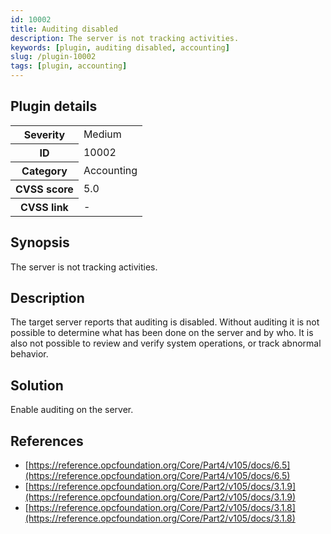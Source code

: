 ```yaml
---
id: 10002
title: Auditing disabled
description: The server is not tracking activities.
keywords: [plugin, auditing disabled, accounting]
slug: /plugin-10002
tags: [plugin, accounting]
---
```


## Plugin details

<table>
  <tr>
    <th>Severity</th>
    <td>Medium</td>
  </tr>
  <tr>
    <th>ID</th>
    <td>10002</td>
  </tr>
    <tr>
    <th>Category</th>
    <td>Accounting</td>
  </tr>
    <tr>
    <th>CVSS score</th>
    <td>5.0</td>
  </tr>
  <tr>
    <th>CVSS link</th>
    <td>-</td>
  </tr>
</table>

## Synopsis

The server is not tracking activities.

## Description

The target server reports that auditing is disabled. Without auditing it is not possible to determine what has been done on the server and by who. It is also not possible to review and verify system operations, or track abnormal behavior.

## Solution

Enable auditing on the server.

## References

* [https://reference.opcfoundation.org/Core/Part4/v105/docs/6.5](https://reference.opcfoundation.org/Core/Part4/v105/docs/6.5)
* [https://reference.opcfoundation.org/Core/Part2/v105/docs/3.1.9](https://reference.opcfoundation.org/Core/Part2/v105/docs/3.1.9)
* [https://reference.opcfoundation.org/Core/Part2/v105/docs/3.1.8](https://reference.opcfoundation.org/Core/Part2/v105/docs/3.1.8)
